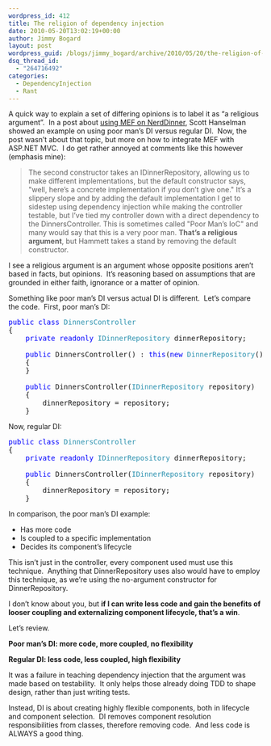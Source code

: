 ```yaml
---
wordpress_id: 412
title: The religion of dependency injection
date: 2010-05-20T13:02:19+00:00
author: Jimmy Bogard
layout: post
wordpress_guid: /blogs/jimmy_bogard/archive/2010/05/20/the-religion-of-dependency-injection.aspx
dsq_thread_id:
  - "264716492"
categories:
  - DependencyInjection
  - Rant
---
```

A quick way to explain a set of differing opinions is to label it as “a religious argument”.&#160; In a post about [using MEF on NerdDinner](http://www.hanselman.com/blog/ExtendingNerdDinnerAddingMEFAndPluginsToASPNETMVC.aspx), Scott Hanselman showed an example on using poor man’s DI versus regular DI.&#160; Now, the post wasn’t about that topic, but more on how to integrate MEF with ASP.NET MVC.&#160; I do get rather annoyed at comments like this however (emphasis mine):

> The second constructor takes an IDinnerRepository, allowing us to make different implementations, but the default constructor says, "well, here&#8217;s a concrete implementation if you don&#8217;t give one." It&#8217;s a slippery slope and by adding the default implementation I get to sidestep using dependency injection while making the controller testable, but I&#8217;ve tied my controller down with a direct dependency to the DinnersController. This is sometimes called "Poor Man&#8217;s IoC" and many would say that this is a very poor man. **That&#8217;s a religious argument**, but Hammett takes a stand by removing the default constructor.

I see a religious argument is an argument whose opposite positions aren’t based in facts, but opinions.&#160; It’s reasoning based on assumptions that are grounded in either faith, ignorance or a matter of opinion.

Something like poor man’s DI versus actual DI is different.&#160; Let’s compare the code.&#160; First, poor man’s DI:

<pre><span style="color: blue">public class </span><span style="color: #2b91af">DinnersController
</span>{
    <span style="color: blue">private readonly </span><span style="color: #2b91af">IDinnerRepository </span>dinnerRepository;

    <span style="color: blue">public </span>DinnersController() : <span style="color: blue">this</span>(<span style="color: blue">new </span><span style="color: #2b91af">DinnerRepository</span>())
    {
    }

    <span style="color: blue">public </span>DinnersController(<span style="color: #2b91af">IDinnerRepository </span>repository)
    {
        dinnerRepository = repository;
    }</pre>

[](http://11011.net/software/vspaste)

Now, regular DI:

<pre><span style="color: blue">public class </span><span style="color: #2b91af">DinnersController
</span>{
    <span style="color: blue">private readonly </span><span style="color: #2b91af">IDinnerRepository </span>dinnerRepository;

    <span style="color: blue">public </span>DinnersController(<span style="color: #2b91af">IDinnerRepository </span>repository)
    {
        dinnerRepository = repository;
    }</pre>

[](http://11011.net/software/vspaste)

In comparison, the poor man’s DI example:

  * Has more code
  * Is coupled to a specific implementation
  * Decides its component’s lifecycle

This isn’t just in the controller, every component used must use this technique.&#160; Anything that DinnerRepository uses also would have to employ this technique, as we’re using the no-argument constructor for DinnerRepository.

I don’t know about you, but **if I can write less code and gain the benefits of looser coupling and externalizing component lifecycle, that’s a win**.

Let’s review.

**Poor man’s DI: more code, more coupled, no flexibility**

**Regular DI: less code, less coupled, high flexibility**

It was a failure in teaching dependency injection that the argument was made based on testability.&#160; It only helps those already doing TDD to shape design, rather than just writing tests.

Instead, DI is about creating highly flexible components, both in lifecycle and component selection.&#160; DI removes component resolution responsibilities from classes, therefore removing code.&#160; And less code is ALWAYS a good thing.